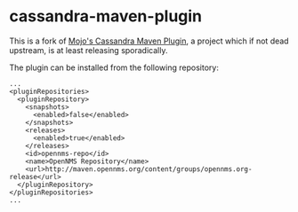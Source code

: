 cassandra-maven-plugin
======================

This is a fork of [Mojo's Cassandra Maven Plugin](http://mojo.codehaus.org/cassandra-maven-plugin/), a project which if not dead upstream, is at least releasing sporadically.

The plugin can be installed from the following repository:

    ...
    <pluginRepositories>
      <pluginRepository>
        <snapshots>
          <enabled>false</enabled>
        </snapshots>
        <releases>
          <enabled>true</enabled>
        </releases>
        <id>opennms-repo</id>
        <name>OpenNMS Repository</name>
        <url>http://maven.opennms.org/content/groups/opennms.org-release</url>
      </pluginRepository>
    </pluginRepositories>
    ...
